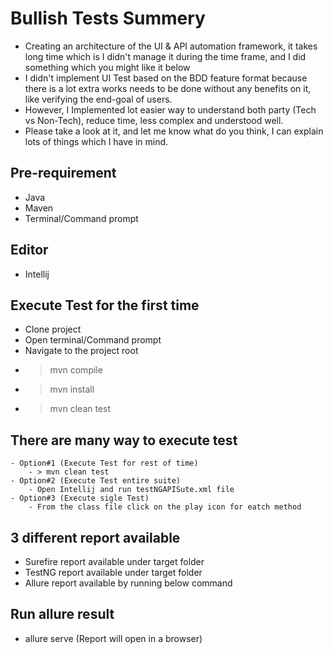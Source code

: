 # Bullish Tests Summery
- Creating an architecture of the UI & API automation framework, it takes long time which is I didn't manage it during the time frame, and I did something which you might like it below
- I didn't implement UI Test based on the BDD feature format because there is a lot extra works needs to be done without any benefits on it, like verifying the end-goal of users.
- However, I Implemented lot easier way to understand both party (Tech vs Non-Tech), reduce time, less complex and understood well.
- Please take a look at it, and let me know what do you think, I can explain lots of things which I have in mind.

## Pre-requirement
- Java
- Maven
- Terminal/Command prompt

## Editor
- Intellij

## Execute Test for the first time
- Clone project
- Open terminal/Command prompt
- Navigate to the project root
- > mvn compile
- > mvn install
- > mvn clean test

## There are many way to execute test
    - Option#1 (Execute Test for rest of time)
        - > mvn clean test
    - Option#2 (Execute Test entire suite)
        - Open Intellij and run testNGAPISute.xml file
    - Option#3 (Execute sigle Test)
        - From the class file click on the play icon for eatch method

## 3 different report available
- Surefire report available under target folder
- TestNG report available under target folder
- Allure report available by running below command

## Run allure result
- allure serve (Report will open in a browser)
